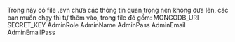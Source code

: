 Trong này có file .evn chứa các thông tin quan trọng nên không đưa lên, các bạn muốn chạy thì tự thêm vào, trong file đó gồm:
MONGODB_URI
SECRET_KEY
AdminRole
AdminName
AdminPass
AdminEmail
AdminEmailPass

